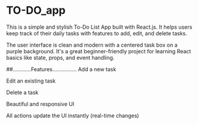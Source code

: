 # TO-DO_app
This is a simple and stylish To-Do List App built with React.js. It helps users keep track of their daily tasks with features to add, edit, and delete tasks.

The user interface is clean and modern with a centered task box on a purple background. It's a great beginner-friendly project for learning React basics like state, props, and event handling.

##............Features................
 Add a new task

 Edit an existing task

 Delete a task

 Beautiful and responsive UI

 All actions update the UI instantly (real-time changes)

